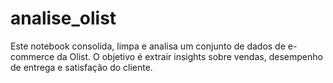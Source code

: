 # analise_olist
Este notebook consolida, limpa e analisa um conjunto de dados de e-commerce da Olist. O objetivo é extrair insights sobre vendas, desempenho de entrega e satisfação do cliente. 
